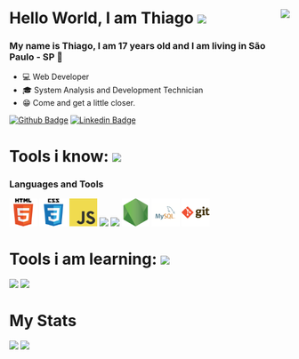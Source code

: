 <img style = "margin-top: 40px;" align="right" width = "width" src="https://media.giphy.com/media/ASd0Ukj0y3qMM/giphy.gif">

# Hello World, I am Thiago  <img src="https://media.giphy.com/media/f9jQLaKJJl6dL0AmmZ/giphy.gif" width="30px">

### My name is Thiago, I am 17 years old and I am living in São Paulo - SP 👋

- 💻 Web Developer
- :mortar_board: System Analysis and Development Technician
- 😁 Come and get a little closer.


[![Github Badge](https://img.shields.io/badge/-Github-000?style=flat-square&logo=Github&logoColor=white&link=https://github.com/thfrod)](https://github.com/thfrod)
[![Linkedin Badge](https://img.shields.io/badge/-LinkedIn-blue?style=flat-square&logo=Linkedin&logoColor=white&link=https://www.linkedin.com/in/thiago-ferreira-rodrigues-6753341b3)](https://www.linkedin.com/in/thiago-ferreira-rodrigues-6753341b3)



# Tools i know: <img src="https://media.giphy.com/media/fvT2uzkzsSWmmkvl5g/giphy.gif" width="35px">

### Languages and Tools
<code><img height="50" src="https://raw.githubusercontent.com/github/explore/80688e429a7d4ef2fca1e82350fe8e3517d3494d/topics/html/html.png"></code>
<code><img height="50" src="https://raw.githubusercontent.com/github/explore/80688e429a7d4ef2fca1e82350fe8e3517d3494d/topics/css/css.png"></code>
<code><img height="50" src="https://raw.githubusercontent.com/github/explore/80688e429a7d4ef2fca1e82350fe8e3517d3494d/topics/javascript/javascript.png"></code>
<code><img height="50" src="https://camo.githubusercontent.com/86f17df730ccbbbef991d61bb586bf2d3c165f19cfe334e6e4ba4f97d2dd691a/687474703a2f2f6d6174657269616c697a656373732e636f6d2f7265732f6d6174657269616c697a652e737667"></code>
<code><img height="50" src="https://as1.ftcdn.net/jpg/01/39/48/46/500_F_139484626_cqPNhvfRtWrNMNmuSeBMBiCUkPJTzgjS.jpg"></code>
<code><img height="50" src="https://raw.githubusercontent.com/github/explore/80688e429a7d4ef2fca1e82350fe8e3517d3494d/topics/nodejs/nodejs.png"></code>
<code><img height="50" src="https://raw.githubusercontent.com/github/explore/80688e429a7d4ef2fca1e82350fe8e3517d3494d/topics/mysql/mysql.png"></code>
<code><img height="50" src="https://raw.githubusercontent.com/github/explore/80688e429a7d4ef2fca1e82350fe8e3517d3494d/topics/git/git.png"></code>



# Tools i am learning: <img src="https://media.giphy.com/media/fvT2uzkzsSWmmkvl5g/giphy.gif" width="35px">
<code><img height ="50" src="https://www.flaticon.com/premium-icon/icons/svg/1183/1183723.svg"></code>
<code><img height ="50" src="https://cdn.worldvectorlogo.com/logos/next-js.svg"></code>



# My Stats
<div align="left">
<img height="150em" src="https://github-readme-stats.vercel.app/api/top-langs/?username=thfrod&exclude_repo=KNN-Image-Classification&show_icons=true&hide_border=true&layout=compact&langs_count=8&theme=tokyonight"/>	
<img height="150em" src="https://github-readme-stats.vercel.app/api?username=thfrod&show_icons=true&hide_border=true&count_private=true&include_all_commits=true&theme=tokyonight" />
</div><br>
<!--
**thfrod/thfrod** is a ✨ _special_ ✨ repository because its `README.md` (this file) appears on your GitHub profile.

Here are some ideas to get you started:

- 🔭 I’m currently working on ...
- 🌱 I’m currently learning ...
- 👯 I’m looking to collaborate on ...
- 🤔 I’m looking for help with ...
- 💬 Ask me about ...
- 📫 How to reach me: ...
- 😄 Pronouns: ...
- ⚡ Fun fact: ...
-->
